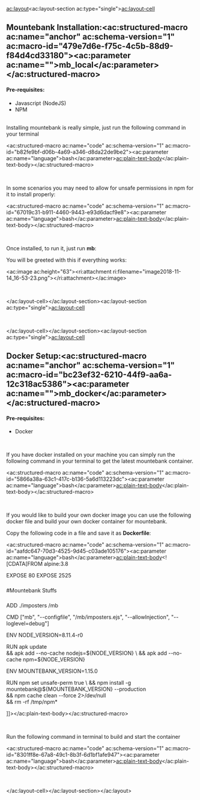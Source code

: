 <ac:layout><ac:layout-section ac:type="single"><ac:layout-cell><h2>Mountebank Installation:<ac:structured-macro ac:name="anchor" ac:schema-version="1" ac:macro-id="479e7d6e-f75c-4c5b-88d9-f84d4cd33180"><ac:parameter ac:name="">mb_local</ac:parameter></ac:structured-macro></h2><h4>Pre-requisites:</h4><ul><li>Javascript (NodeJS)</li><li>NPM<br><br></li></ul><p>Installing mountebank is really simple, just run the following command in your terminal</p><ac:structured-macro ac:name="code" ac:schema-version="1" ac:macro-id="b82fe9bf-d06b-4a69-a346-d8da22de9be2"><ac:parameter ac:name="language">bash</ac:parameter><ac:plain-text-body><![CDATA[npm install -g mountebank]]></ac:plain-text-body></ac:structured-macro><p><br></p><p>In some scenarios you may need to allow for unsafe permissions in npm for it to install properly:</p><ac:structured-macro ac:name="code" ac:schema-version="1" ac:macro-id="67019c31-b911-4460-9443-e93d6dacf9e8"><ac:parameter ac:name="language">bash</ac:parameter><ac:plain-text-body><![CDATA[npm set unsafe-perm true]]></ac:plain-text-body></ac:structured-macro><p class="auto-cursor-target"><br></p><p>Once installed, to run it, just run&nbsp;<strong>mb</strong>:</p><p>You will be greeted with this if everything works:</p><p><ac:image ac:height="63"><ri:attachment ri:filename="image2018-11-14_16-53-23.png"></ri:attachment></ac:image></p><p><br></p></ac:layout-cell></ac:layout-section><ac:layout-section ac:type="single"><ac:layout-cell><p><br></p></ac:layout-cell></ac:layout-section><ac:layout-section ac:type="single"><ac:layout-cell><h2>Docker Setup:<ac:structured-macro ac:name="anchor" ac:schema-version="1" ac:macro-id="bc23ef32-6210-44f9-aa6a-12c318ac5386"><ac:parameter ac:name="">mb_docker</ac:parameter></ac:structured-macro></h2><h4>Pre-requisites:</h4><ul><li>Docker</li></ul><p><br></p><p>If you have docker installed on your machine you can simply run the following command in your terminal to get the latest mountebank container.</p><ac:structured-macro ac:name="code" ac:schema-version="1" ac:macro-id="5866a38a-63c1-417c-b136-5a6d113223dc"><ac:parameter ac:name="language">bash</ac:parameter><ac:plain-text-body><![CDATA[docker pull qldockerdtr.rockfin.com/qapow/mountebank
docker run mountebank]]></ac:plain-text-body></ac:structured-macro><p><br></p><p>If you would like to build your own docker image you can use the following docker file and build your own docker container for mountebank.</p><p>Copy the following code in a file and save it as <strong>Dockerfile</strong>:</p><ac:structured-macro ac:name="code" ac:schema-version="1" ac:macro-id="aafdc647-70d3-4525-9d45-c03ade105176"><ac:parameter ac:name="language">bash</ac:parameter><ac:plain-text-body><![CDATA[FROM alpine:3.8


EXPOSE 80
EXPOSE 2525

###
#Mountebank Stuffs
###
ADD ./imposters /mb

CMD ["mb", "--configfile", "/mb/imposters.ejs", "--allowInjection", "--loglevel=debug"]

ENV NODE_VERSION=8.11.4-r0

RUN apk update \
 && apk add --no-cache nodejs=${NODE_VERSION} \
 && apk add --no-cache npm=${NODE_VERSION}

ENV MOUNTEBANK_VERSION=1.15.0

RUN npm set unsafe-perm true \ 
 && npm install -g mountebank@${MOUNTEBANK_VERSION} --production \
 && npm cache clean --force 2>/dev/null \
 && rm -rf /tmp/npm*

]]></ac:plain-text-body></ac:structured-macro><p class="auto-cursor-target"><br></p><p>Run the following command in terminal to build and start the container</p><ac:structured-macro ac:name="code" ac:schema-version="1" ac:macro-id="8301ff8e-67a8-49c1-8b3f-6d1bf1afe947"><ac:parameter ac:name="language">bash</ac:parameter><ac:plain-text-body><![CDATA[docker build . -t mb
docker run -rm mb]]></ac:plain-text-body></ac:structured-macro><p class="auto-cursor-target"><br></p></ac:layout-cell></ac:layout-section></ac:layout>